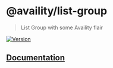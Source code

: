 # @availity/list-group

> List Group with some Availity flair

[![Version](https://img.shields.io/npm/v/@availity/list-group.svg?style=for-the-badge)](https://www.npmjs.com/package/@availity/list-group)

## [Documentation](https://availity.github.io/availity-react/components/list-group)
